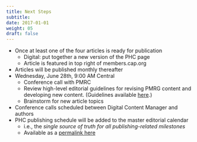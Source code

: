 ```yaml
---
title: Next Steps
subtitle: 
date: 2017-01-01
weight: 05
draft: false
---
```


* Once at least one of the four articles is ready for publication
    * Digital: put together a new version of the PHC page
    * Article is featured in top right of members.cap.org
* Articles will be published monthly thereafter
* Wednesday, June 28th, 9:00 AM Central
    * Conference call with PMRC
    * Review high-level editorial guidelines for revising PMRG content and developing new content. (Guidelines available [here](https://docs.google.com/document/d/1Q1nAT5k80kIs39-jfiOx_0tHuqPWnlKEUUoOwMpKK3I/edit?usp=sharing).)
    * Brainstorm for new article topics
* Conference calls scheduled between Digital Content Manager and authors
* PHC publishing schedule will be added to the master editorial calendar
    * i.e., the *single source of truth for all publishing-related milestones*
    * Available as a [permalink here](https://docs.google.com/spreadsheets/d/1PY7stz-MtTOis6k6Qnzm9dcCA70G5golj9gFXeXX-oI/edit?usp=sharing)



